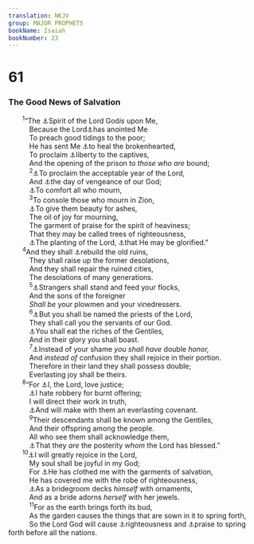 ```yaml
---
translation: NKJV
group: MAJOR PROPHETS
bookName: Isaiah 
bookNumber: 23
---
```


<div class="title"><h1>61</h1><h3>The Good News of Salvation</h3></div>
<span class="verse es_61_1">  <sup>1</sup>“The <a data-toggle="tooltip" data-placement="bottom" title="Is. 11:2; Matt. 3:17; Luke 4:18, 19; John 1:32; 3:34">⚓</a>Spirit of the Lord God<i>is</i> upon Me,<br/>   Because the Lord<a data-toggle="tooltip" data-placement="bottom" title="Ps. 45:7; Matt. 11:5; Luke 7:22">⚓</a>has anointed Me<br/>   To preach good tidings to the poor;<br/>   He has sent Me <a data-toggle="tooltip" data-placement="bottom" title="Ps. 147:3">⚓</a>to heal the brokenhearted,<br/>   To proclaim <a data-toggle="tooltip" data-placement="bottom" title="Is. 42:7; (Acts 10:43)">⚓</a>liberty to the captives,<br/>   And the opening of the prison to <i>those</i> <i>who</i> <i>are</i> bound;<br/></span>
<span class="verse es_61_2">   <sup>2</sup><a data-toggle="tooltip" data-placement="bottom" title="Lev. 25:9">⚓</a>To proclaim the acceptable year of the Lord,<br/>   And <a data-toggle="tooltip" data-placement="bottom" title="Is. 34:8; Mal. 4:1, 3; (2 Thess. 1:7)">⚓</a>the day of vengeance of our God;<br/>   <a data-toggle="tooltip" data-placement="bottom" title="Is. 57:18; Jer. 31:13; Matt. 5:4">⚓</a>To comfort all who mourn,<br/></span>
<span class="verse es_61_3">   <sup>3</sup>To console those who mourn in Zion,<br/>   <a data-toggle="tooltip" data-placement="bottom" title="Ps. 30:11">⚓</a>To give them beauty for ashes,<br/>   The oil of joy for mourning,<br/>   The garment of praise for the spirit of heaviness;<br/>   That they may be called trees of righteousness,<br/>   <a data-toggle="tooltip" data-placement="bottom" title="Is. 60:21; (Jer. 17:7, 8)">⚓</a>The planting of the Lord, <a data-toggle="tooltip" data-placement="bottom" title="(John 15:8)">⚓</a>that He may be glorified.”<br/></span>
<span class="verse es_61_4">  <sup>4</sup>And they shall <a data-toggle="tooltip" data-placement="bottom" title="Is. 49:8; 58:12; Ezek. 36:33; Amos 9:14">⚓</a>rebuild the old ruins,<br/>   They shall raise up the former desolations,<br/>   And they shall repair the ruined cities,<br/>   The desolations of many generations.<br/></span>
<span class="verse es_61_5">   <sup>5</sup><a data-toggle="tooltip" data-placement="bottom" title="(Eph. 2:12)">⚓</a>Strangers shall stand and feed your flocks,<br/>   And the sons of the foreigner<br/>   <i>Shall</i> <i>be</i> your plowmen and your vinedressers.<br/></span>
<span class="verse es_61_6">   <sup>6</sup><a data-toggle="tooltip" data-placement="bottom" title="Ex. 19:6">⚓</a>But you shall be named the priests of the Lord,<br/>   They shall call you the servants of our God.<br/>   <a data-toggle="tooltip" data-placement="bottom" title="Is. 60:5, 11">⚓</a>You shall eat the riches of the Gentiles,<br/>   And in their glory you shall boast.<br/></span>
<span class="verse es_61_7">   <sup>7</sup><a data-toggle="tooltip" data-placement="bottom" title="Is. 40:2; Zech. 9:12">⚓</a>Instead of your shame <i>you</i> <i>shall</i> <i>have</i> double <i>honor,</i><br/>   And <i>instead</i> <i>of</i> confusion they shall rejoice in their portion.<br/>   Therefore in their land they shall possess double;<br/>   Everlasting joy shall be theirs.<br/></span>
<span class="verse es_61_8">  <sup>8</sup>“For <a data-toggle="tooltip" data-placement="bottom" title="Ps. 11:7">⚓</a>I, the Lord, love justice;<br/>   <a data-toggle="tooltip" data-placement="bottom" title="Is. 1:11, 13">⚓</a>I hate robbery for burnt offering;<br/>   I will direct their work in truth,<br/>   <a data-toggle="tooltip" data-placement="bottom" title="Gen. 17:7; Ps. 105:10; Is. 55:3; Jer. 32:40">⚓</a>And will make with them an everlasting covenant.<br/></span>
<span class="verse es_61_9">   <sup>9</sup>Their descendants shall be known among the Gentiles,<br/>   And their offspring among the people.<br/>   All who see them shall acknowledge them,<br/>   <a data-toggle="tooltip" data-placement="bottom" title="Is. 65:23">⚓</a>That they <i>are</i> the posterity <i>whom</i> the Lord has blessed.”<br/></span>
<span class="verse es_61_10">  <sup>10</sup><a data-toggle="tooltip" data-placement="bottom" title="Hab. 3:18">⚓</a>I will greatly rejoice in the Lord,<br/>   My soul shall be joyful in my God;<br/>   For <a data-toggle="tooltip" data-placement="bottom" title="Ps. 132:9, 16">⚓</a>He has clothed me with the garments of salvation,<br/>   He has covered me with the robe of righteousness,<br/>   <a data-toggle="tooltip" data-placement="bottom" title="Is. 49:18; Rev. 21:2">⚓</a>As a bridegroom decks <i>himself</i> with ornaments,<br/>   And as a bride adorns <i>herself</i> with her jewels.<br/></span>
<span class="verse es_61_11">   <sup>11</sup>For as the earth brings forth its bud,<br/>   As the garden causes the things that are sown in it to spring forth,<br/>   So the Lord God will cause <a data-toggle="tooltip" data-placement="bottom" title="Ps. 72:3; 85:11">⚓</a>righteousness and <a data-toggle="tooltip" data-placement="bottom" title="Is. 60:18; 62:7">⚓</a>praise to spring forth before all the nations.<br/></span>
